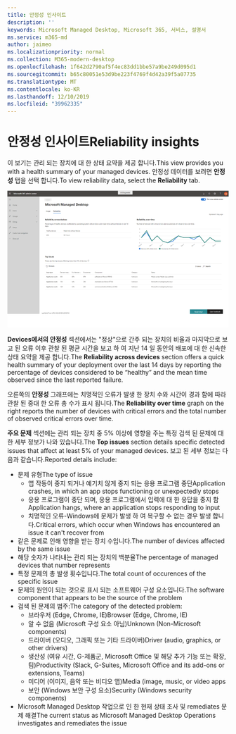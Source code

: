 ```yaml
---
title: 안정성 인사이트
description: ''
keywords: Microsoft Managed Desktop, Microsoft 365, 서비스, 설명서
ms.service: m365-md
author: jaimeo
ms.localizationpriority: normal
ms.collection: M365-modern-desktop
ms.openlocfilehash: 1f642d2790af5f4ec83dd1bbe57a9be249d095d1
ms.sourcegitcommit: b65c80051e53d9be223f4769f4d42a39f5a07735
ms.translationtype: MT
ms.contentlocale: ko-KR
ms.lasthandoff: 12/10/2019
ms.locfileid: "39962335"
---
```

# <a name="reliability-insights"></a><span data-ttu-id="e04e7-103">안정성 인사이트</span><span class="sxs-lookup"><span data-stu-id="e04e7-103">Reliability insights</span></span>

<span data-ttu-id="e04e7-104">이 보기는 관리 되는 장치에 대 한 상태 요약을 제공 합니다.</span><span class="sxs-lookup"><span data-stu-id="e04e7-104">This view provides you with a health summary of your managed devices.</span></span> <span data-ttu-id="e04e7-105">안정성 데이터를 보려면 **안정성** 탭을 선택 합니다.</span><span class="sxs-lookup"><span data-stu-id="e04e7-105">To view reliability data, select the **Reliability** tab.</span></span>


![안정성 창: 왼쪽 위에 있는 장치 간의 안정성, 오른쪽 위의 안정성 그래프, 아래쪽에 있는 상위 문제 테이블](images/insights_reliability.png)

<span data-ttu-id="e04e7-108">**Devices에서의 안정성** 섹션에서는 "정상"으로 간주 되는 장치의 비율과 마지막으로 보고 된 오류 이후 관찰 된 평균 시간을 보고 하 여 지난 14 일 동안의 배포에 대 한 신속한 상태 요약을 제공 합니다.</span><span class="sxs-lookup"><span data-stu-id="e04e7-108">The **Reliability across devices** section offers a quick health summary of your deployment over the last 14 days by reporting the percentage of devices considered to be “healthy” and the mean time observed since the last reported failure.</span></span> 

 
<span data-ttu-id="e04e7-109">오른쪽의 **안정성** 그래프에는 치명적인 오류가 발생 한 장치 수와 시간이 경과 함에 따라 관찰 된 중대 한 오류 총 수가 표시 됩니다.</span><span class="sxs-lookup"><span data-stu-id="e04e7-109">The **Reliability over time** graph on the right reports the number of devices with critical errors and the total number of observed critical errors over time.</span></span>

<span data-ttu-id="e04e7-110">**주요 문제** 섹션에는 관리 되는 장치 중 5% 이상에 영향을 주는 특정 검색 된 문제에 대 한 세부 정보가 나와 있습니다.</span><span class="sxs-lookup"><span data-stu-id="e04e7-110">The **Top issues** section details specific detected issues that affect at least 5% of your managed devices.</span></span> <span data-ttu-id="e04e7-111">보고 된 세부 정보는 다음과 같습니다.</span><span class="sxs-lookup"><span data-stu-id="e04e7-111">Reported details include:</span></span>

- <span data-ttu-id="e04e7-112">문제 유형</span><span class="sxs-lookup"><span data-stu-id="e04e7-112">The type of issue</span></span>
    - <span data-ttu-id="e04e7-113">앱 작동이 중지 되거나 예기치 않게 중지 되는 응용 프로그램 중단</span><span class="sxs-lookup"><span data-stu-id="e04e7-113">Application crashes, in which an app stops functioning or unexpectedly stops</span></span>
    - <span data-ttu-id="e04e7-114">응용 프로그램이 중단 되며, 응용 프로그램에서 입력에 대 한 응답을 중지 함</span><span class="sxs-lookup"><span data-stu-id="e04e7-114">Application hangs, where an application stops responding to input</span></span>
    - <span data-ttu-id="e04e7-115">치명적인 오류-Windows에 문제가 발생 하 여 복구할 수 없는 경우 발생 합니다.</span><span class="sxs-lookup"><span data-stu-id="e04e7-115">Critical errors, which occur when Windows has encountered an issue it can't recover from</span></span>
- <span data-ttu-id="e04e7-116">같은 문제로 인해 영향을 받는 장치 수입니다.</span><span class="sxs-lookup"><span data-stu-id="e04e7-116">The number of devices affected by the same issue</span></span>
- <span data-ttu-id="e04e7-117">해당 숫자가 나타내는 관리 되는 장치의 백분율</span><span class="sxs-lookup"><span data-stu-id="e04e7-117">The percentage of managed devices that number represents</span></span>
- <span data-ttu-id="e04e7-118">특정 문제의 총 발생 횟수입니다.</span><span class="sxs-lookup"><span data-stu-id="e04e7-118">The total count of occurences of the specific issue</span></span>
- <span data-ttu-id="e04e7-119">문제의 원인이 되는 것으로 표시 되는 소프트웨어 구성 요소입니다.</span><span class="sxs-lookup"><span data-stu-id="e04e7-119">The software component that appears to be the source of the problem</span></span>
- <span data-ttu-id="e04e7-120">검색 된 문제의 범주:</span><span class="sxs-lookup"><span data-stu-id="e04e7-120">The category of the detected problem:</span></span>
    - <span data-ttu-id="e04e7-121">브라우저 (Edge, Chrome, IE)</span><span class="sxs-lookup"><span data-stu-id="e04e7-121">Browser (Edge, Chrome, IE)</span></span>
    - <span data-ttu-id="e04e7-122">알 수 없음 (Microsoft 구성 요소 아님)</span><span class="sxs-lookup"><span data-stu-id="e04e7-122">Unknown (Non-Microsoft components)</span></span>
    - <span data-ttu-id="e04e7-123">드라이버 (오디오, 그래픽 또는 기타 드라이버)</span><span class="sxs-lookup"><span data-stu-id="e04e7-123">Driver (audio, graphics, or other drivers)</span></span>
    - <span data-ttu-id="e04e7-124">생산성 (여유 시간, G-제품군, Microsoft Office 및 해당 추가 기능 또는 확장, 팀)</span><span class="sxs-lookup"><span data-stu-id="e04e7-124">Productivity (Slack, G-Suites, Microsoft Office and its add-ons or extensions, Teams)</span></span>
    - <span data-ttu-id="e04e7-125">미디어 (이미지, 음악 또는 비디오 앱)</span><span class="sxs-lookup"><span data-stu-id="e04e7-125">Media (image, music, or video apps</span></span>
    - <span data-ttu-id="e04e7-126">보안 (Windows 보안 구성 요소)</span><span class="sxs-lookup"><span data-stu-id="e04e7-126">Security (Windows security components)</span></span>
- <span data-ttu-id="e04e7-127">Microsoft Managed Desktop 작업으로 인 한 현재 상태 조사 및 remediates 문제 해결</span><span class="sxs-lookup"><span data-stu-id="e04e7-127">The current status as Microsoft Managed Desktop Operations investigates and remediates the issue</span></span>

